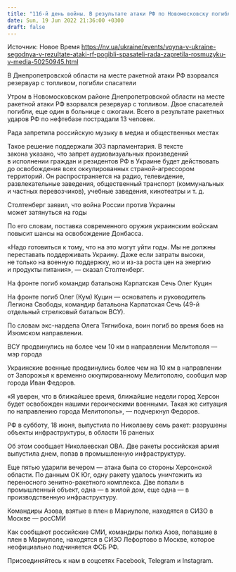 ```yaml
---
title: "116-й день войны. В результате атаки РФ по Новомосковску погибли спасатели, Рада запретила росмузыку в медиа, война может затянуться на годы"
date: Sun, 19 Jun 2022 21:36:00 +0300
draft: false
---
```

Источник: Новое Время https://nv.ua/ukraine/events/voyna-v-ukraine-segodnya-v-rezultate-ataki-rf-pogibli-spasateli-rada-zapretila-rosmuzyku-v-media-50250945.html


В Днепропетровской области на месте ракетной атаки РФ взорвался резервуар с топливом, погибли спасатели

Утром в Новомосковском районе Днепропетровской области на месте ракетной атаки РФ взорвался резервуар с топливом. Двое спасателей погибли, еще один в больнице с ожогами. Всего в результате ракетных ударов РФ по нефтебазе пострадали 13 человек.

Рада запретила российскую музыку в медиа и общественных местах

 Такое решение поддержали 303 парламентария. В тексте закона указано, что запрет аудиовизуальных произведений в исполнении граждан и резидентов РФ в Украине будет действовать до освобождения всех оккупированных страной-агрессором территорий. Он распространяется на радио, телевидение, развлекательные заведения, общественный транспорт (коммунальных и частных перевозчиков), учебные заведения, кинотеатры и т. д.

Столтенберг заявил, что война России против Украины может затянуться на годы

 По его словам, поставка современного оружия украинским войскам повысит шансы на освобождение Донбасса.

«Надо готовиться к тому, что на это могут уйти годы. Мы не должны переставать поддерживать Украину. Даже если затраты высоки, не только на военную поддержку, но и из-за роста цен на энергию и продукты питания», — сказал Столтенберг.

На фронте погиб командир батальона Карпатская Сечь Олег Куцин

На фронте погиб Олег (Кум) Куцин — основатель и руководитель Легиона Свободы, командир батальона Карпатская Сечь (49-й отдельный стрелковый батальон ВСУ).

 По словам экс-нардепа Олега Тягнибока, воин погиб во время боев на Изюмском направлении.

ВСУ продвинулись на более чем 10 км в направлении Мелитополя — мэр города

Украинские военные продвинулись более чем на 10 км в направлении от Запорожья к временно оккупированному Мелитополю, сообщил мэр города Иван Федоров.

«Я уверен, что в ближайшее время, ближайшие недели город Херсон будет освобожден нашими героическими военными. Такая же ситуация по направлению города Мелитополь», — подчеркнул Федоров.

РФ в субботу, 18 июня, выпустила по Николаеву семь ракет: разрушены объекты инфраструктуры, в области 16 раненых

Об этом сообщает Николаевская ОВА. Две ракеты российская армия выпустила днем, попав в промышленную инфраструктуру.

 Еще пятью ударили вечером — атака была со стороны Херсонской области. По данным ОК Юг, одну ракету удалось уничтожить из переносного зенитно-ракетного комплекса. Две попали в промышленный объект, одна — в жилой дом, еще одна — в производственную инфраструктуру.

Командиры Азова, взятые в плен в Мариуполе, находятся в СИЗО в Москве — росСМИ

Как сообщают российские СМИ, командиры полка Азов, попавшие в плен в Мариуполе, находятся в СИЗО Лефортово в Москве, которое неофициально подчиняется ФСБ РФ.

Присоединяйтесь к нам в соцсетях Facebook, Telegram и Instagram.
